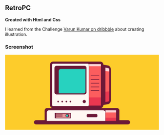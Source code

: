 ## RetroPC
**Created with Html and Css**

I learned from the Challenge [Varun Kumar on dribbble](https://dribbble.com/shots/11539029-RetroPC-FREE-Download) about creating illustration.

### Screenshot
![retroPC](pc.png)

